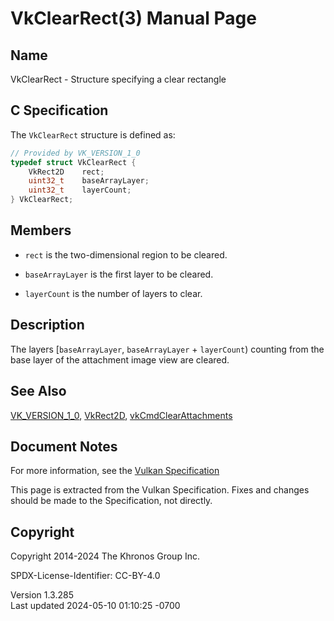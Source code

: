 # VkClearRect(3) Manual Page

## Name

VkClearRect - Structure specifying a clear rectangle



## <a href="#_c_specification" class="anchor"></a>C Specification

The `VkClearRect` structure is defined as:

``` c
// Provided by VK_VERSION_1_0
typedef struct VkClearRect {
    VkRect2D    rect;
    uint32_t    baseArrayLayer;
    uint32_t    layerCount;
} VkClearRect;
```

## <a href="#_members" class="anchor"></a>Members

- `rect` is the two-dimensional region to be cleared.

- `baseArrayLayer` is the first layer to be cleared.

- `layerCount` is the number of layers to clear.

## <a href="#_description" class="anchor"></a>Description

The layers \[`baseArrayLayer`, `baseArrayLayer` + `layerCount`) counting
from the base layer of the attachment image view are cleared.

## <a href="#_see_also" class="anchor"></a>See Also

[VK_VERSION_1_0](https://registry.khronos.org/vulkan/specs/1.3-extensions/man/html/VK_VERSION_1_0.html), [VkRect2D](https://registry.khronos.org/vulkan/specs/1.3-extensions/man/html/VkRect2D.html),
[vkCmdClearAttachments](https://registry.khronos.org/vulkan/specs/1.3-extensions/man/html/vkCmdClearAttachments.html)

## <a href="#_document_notes" class="anchor"></a>Document Notes

For more information, see the <a
href="https://registry.khronos.org/vulkan/specs/1.3-extensions/html/vkspec.html#VkClearRect"
target="_blank" rel="noopener">Vulkan Specification</a>

This page is extracted from the Vulkan Specification. Fixes and changes
should be made to the Specification, not directly.

## <a href="#_copyright" class="anchor"></a>Copyright

Copyright 2014-2024 The Khronos Group Inc.

SPDX-License-Identifier: CC-BY-4.0

Version 1.3.285  
Last updated 2024-05-10 01:10:25 -0700

